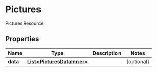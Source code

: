 

# Pictures

Pictures Resource

## Properties

| Name | Type | Description | Notes |
|------------ | ------------- | ------------- | -------------|
|**data** | [**List&lt;PicturesDataInner&gt;**](PicturesDataInner.md) |  |  [optional] |



